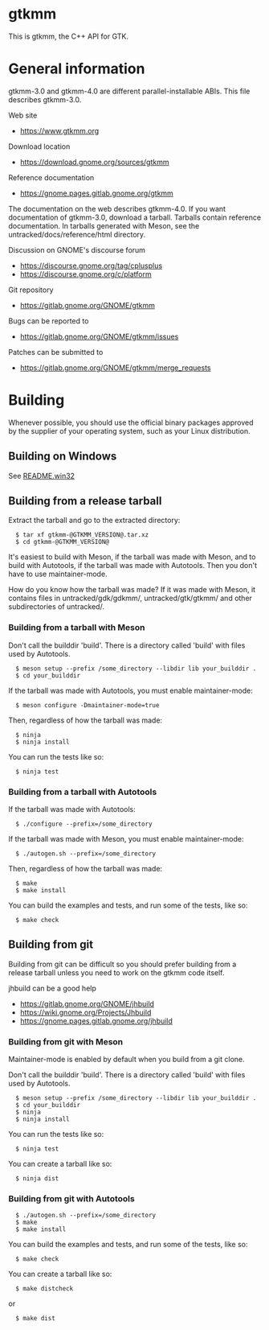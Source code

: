 # gtkmm
This is gtkmm, the C++ API for GTK. 

# General information

gtkmm-3.0 and gtkmm-4.0 are different parallel-installable ABIs.
This file describes gtkmm-3.0.

Web site
 - https://www.gtkmm.org

Download location
 - https://download.gnome.org/sources/gtkmm

Reference documentation
 - https://gnome.pages.gitlab.gnome.org/gtkmm

The documentation on the web describes gtkmm-4.0.
If you want documentation of gtkmm-3.0, download a tarball.
Tarballs contain reference documentation. In tarballs generated with Meson,
see the untracked/docs/reference/html directory.

Discussion on GNOME's discourse forum
 - https://discourse.gnome.org/tag/cplusplus
 - https://discourse.gnome.org/c/platform

Git repository
 - https://gitlab.gnome.org/GNOME/gtkmm

Bugs can be reported to
 - https://gitlab.gnome.org/GNOME/gtkmm/issues

Patches can be submitted to
 - https://gitlab.gnome.org/GNOME/gtkmm/merge_requests

# Building

Whenever possible, you should use the official binary packages approved by the
supplier of your operating system, such as your Linux distribution.

## Building on Windows

See [README.win32](README.win32.md)

## Building from a release tarball

Extract the tarball and go to the extracted directory:
```
  $ tar xf gtkmm-@GTKMM_VERSION@.tar.xz
  $ cd gtkmm-@GTKMM_VERSION@
```
It's easiest to build with Meson, if the tarball was made with Meson,
and to build with Autotools, if the tarball was made with Autotools.
Then you don't have to use maintainer-mode.

How do you know how the tarball was made? If it was made with Meson,
it contains files in untracked/gdk/gdkmm/, untracked/gtk/gtkmm/ and
other subdirectories of untracked/.

### Building from a tarball with Meson

Don't call the builddir 'build'. There is a directory called 'build' with
files used by Autotools.
```
  $ meson setup --prefix /some_directory --libdir lib your_builddir .
  $ cd your_builddir
```

If the tarball was made with Autotools, you must enable maintainer-mode:
```
  $ meson configure -Dmaintainer-mode=true
```

Then, regardless of how the tarball was made:
```
  $ ninja
  $ ninja install
```
You can run the tests like so:
```
  $ ninja test
```

### Building from a tarball with Autotools

If the tarball was made with Autotools:
```
  $ ./configure --prefix=/some_directory
```
If the tarball was made with Meson, you must enable maintainer-mode:
```
  $ ./autogen.sh --prefix=/some_directory
```

Then, regardless of how the tarball was made:
```
  $ make
  $ make install
```
You can build the examples and tests, and run some of the tests, like so:
```
  $ make check
```

## Building from git

Building from git can be difficult so you should prefer building from
a release tarball unless you need to work on the gtkmm code itself.

jhbuild can be a good help
- https://gitlab.gnome.org/GNOME/jhbuild
- https://wiki.gnome.org/Projects/Jhbuild
- https://gnome.pages.gitlab.gnome.org/jhbuild

### Building from git with Meson

Maintainer-mode is enabled by default when you build from a git clone.

Don't call the builddir 'build'. There is a directory called 'build' with
files used by Autotools.
```
  $ meson setup --prefix /some_directory --libdir lib your_builddir .
  $ cd your_builddir
  $ ninja
  $ ninja install
```
You can run the tests like so:
```
  $ ninja test
```
You can create a tarball like so:
```
  $ ninja dist
```

### Building from git with Autotools
```
  $ ./autogen.sh --prefix=/some_directory
  $ make
  $ make install
```
You can build the examples and tests, and run some of the tests, like so:
```
  $ make check
```
You can create a tarball like so:
```
  $ make distcheck
```
or
```
  $ make dist
```
